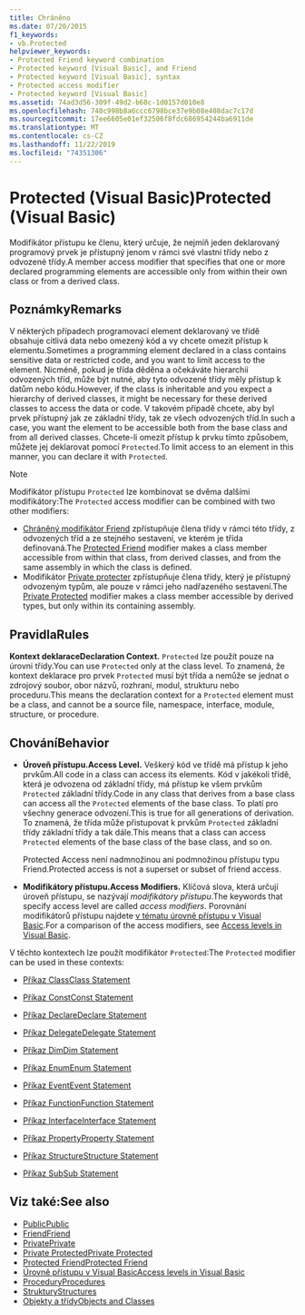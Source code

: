 ```yaml
---
title: Chráněno
ms.date: 07/20/2015
f1_keywords:
- vb.Protected
helpviewer_keywords:
- Protected Friend keyword combination
- Protected keyword [Visual Basic], and Friend
- Protected keyword [Visual Basic], syntax
- Protected access modifier
- Protected keyword [Visual Basic]
ms.assetid: 74ad3d56-309f-49d2-b60c-1d0157d010e8
ms.openlocfilehash: 740c998b8a6ccc6798bce37e9b08e408dac7c17d
ms.sourcegitcommit: 17ee6605e01ef32506f8fdc686954244ba6911de
ms.translationtype: MT
ms.contentlocale: cs-CZ
ms.lasthandoff: 11/22/2019
ms.locfileid: "74351306"
---
```

# <a name="protected-visual-basic"></a><span data-ttu-id="b9ef1-102">Protected (Visual Basic)</span><span class="sxs-lookup"><span data-stu-id="b9ef1-102">Protected (Visual Basic)</span></span>

<span data-ttu-id="b9ef1-103">Modifikátor přístupu ke členu, který určuje, že nejmíň jeden deklarovaný programový prvek je přístupný jenom v rámci své vlastní třídy nebo z odvozené třídy.</span><span class="sxs-lookup"><span data-stu-id="b9ef1-103">A member access modifier that specifies that one or more declared programming elements are accessible only from within their own class or from a derived class.</span></span>

## <a name="remarks"></a><span data-ttu-id="b9ef1-104">Poznámky</span><span class="sxs-lookup"><span data-stu-id="b9ef1-104">Remarks</span></span>

<span data-ttu-id="b9ef1-105">V některých případech programovací element deklarovaný ve třídě obsahuje citlivá data nebo omezený kód a vy chcete omezit přístup k elementu.</span><span class="sxs-lookup"><span data-stu-id="b9ef1-105">Sometimes a programming element declared in a class contains sensitive data or restricted code, and you want to limit access to the element.</span></span> <span data-ttu-id="b9ef1-106">Nicméně, pokud je třída děděna a očekáváte hierarchii odvozených tříd, může být nutné, aby tyto odvozené třídy měly přístup k datům nebo kódu.</span><span class="sxs-lookup"><span data-stu-id="b9ef1-106">However, if the class is inheritable and you expect a hierarchy of derived classes, it might be necessary for these derived classes to access the data or code.</span></span> <span data-ttu-id="b9ef1-107">V takovém případě chcete, aby byl prvek přístupný jak ze základní třídy, tak ze všech odvozených tříd.</span><span class="sxs-lookup"><span data-stu-id="b9ef1-107">In such a case, you want the element to be accessible both from the base class and from all derived classes.</span></span> <span data-ttu-id="b9ef1-108">Chcete-li omezit přístup k prvku tímto způsobem, můžete jej deklarovat pomocí `Protected`.</span><span class="sxs-lookup"><span data-stu-id="b9ef1-108">To limit access to an element in this manner, you can declare it with `Protected`.</span></span>

> [!NOTE]
> <span data-ttu-id="b9ef1-109">Modifikátor přístupu `Protected` lze kombinovat se dvěma dalšími modifikátory:</span><span class="sxs-lookup"><span data-stu-id="b9ef1-109">The `Protected` access modifier can be combined with two other modifiers:</span></span>
>
> - <span data-ttu-id="b9ef1-110">[Chráněný modifikátor Friend](protected-friend.md) zpřístupňuje člena třídy v rámci této třídy, z odvozených tříd a ze stejného sestavení, ve kterém je třída definovaná.</span><span class="sxs-lookup"><span data-stu-id="b9ef1-110">The [Protected Friend](protected-friend.md) modifier makes a class member accessible from within that class, from derived classes, and from the same assembly in which the class is defined.</span></span>
> - <span data-ttu-id="b9ef1-111">Modifikátor [Private protecter](private-protected.md) zpřístupňuje člena třídy, který je přístupný odvozeným typům, ale pouze v rámci jeho nadřazeného sestavení.</span><span class="sxs-lookup"><span data-stu-id="b9ef1-111">The [Private Protected](private-protected.md) modifier makes a class member accessible by derived types, but only within its containing assembly.</span></span>

## <a name="rules"></a><span data-ttu-id="b9ef1-112">Pravidla</span><span class="sxs-lookup"><span data-stu-id="b9ef1-112">Rules</span></span>

<span data-ttu-id="b9ef1-113">**Kontext deklarace**</span><span class="sxs-lookup"><span data-stu-id="b9ef1-113">**Declaration Context.**</span></span> <span data-ttu-id="b9ef1-114">`Protected` lze použít pouze na úrovni třídy.</span><span class="sxs-lookup"><span data-stu-id="b9ef1-114">You can use `Protected` only at the class level.</span></span> <span data-ttu-id="b9ef1-115">To znamená, že kontext deklarace pro prvek `Protected` musí být třída a nemůže se jednat o zdrojový soubor, obor názvů, rozhraní, modul, strukturu nebo proceduru.</span><span class="sxs-lookup"><span data-stu-id="b9ef1-115">This means the declaration context for a `Protected` element must be a class, and cannot be a source file, namespace, interface, module, structure, or procedure.</span></span>

## <a name="behavior"></a><span data-ttu-id="b9ef1-116">Chování</span><span class="sxs-lookup"><span data-stu-id="b9ef1-116">Behavior</span></span>

- <span data-ttu-id="b9ef1-117">**Úroveň přístupu.**</span><span class="sxs-lookup"><span data-stu-id="b9ef1-117">**Access Level.**</span></span> <span data-ttu-id="b9ef1-118">Veškerý kód ve třídě má přístup k jeho prvkům.</span><span class="sxs-lookup"><span data-stu-id="b9ef1-118">All code in a class can access its elements.</span></span> <span data-ttu-id="b9ef1-119">Kód v jakékoli třídě, která je odvozena od základní třídy, má přístup ke všem prvkům `Protected` základní třídy.</span><span class="sxs-lookup"><span data-stu-id="b9ef1-119">Code in any class that derives from a base class can access all the `Protected` elements of the base class.</span></span> <span data-ttu-id="b9ef1-120">To platí pro všechny generace odvození.</span><span class="sxs-lookup"><span data-stu-id="b9ef1-120">This is true for all generations of derivation.</span></span> <span data-ttu-id="b9ef1-121">To znamená, že třída může přistupovat k prvkům `Protected` základní třídy základní třídy a tak dále.</span><span class="sxs-lookup"><span data-stu-id="b9ef1-121">This means that a class can access `Protected` elements of the base class of the base class, and so on.</span></span>

     <span data-ttu-id="b9ef1-122">Protected Access není nadmnožinou ani podmnožinou přístupu typu Friend.</span><span class="sxs-lookup"><span data-stu-id="b9ef1-122">Protected access is not a superset or subset of friend access.</span></span>

- <span data-ttu-id="b9ef1-123">**Modifikátory přístupu.**</span><span class="sxs-lookup"><span data-stu-id="b9ef1-123">**Access Modifiers.**</span></span> <span data-ttu-id="b9ef1-124">Klíčová slova, která určují úroveň přístupu, se nazývají *modifikátory přístupu*.</span><span class="sxs-lookup"><span data-stu-id="b9ef1-124">The keywords that specify access level are called *access modifiers*.</span></span> <span data-ttu-id="b9ef1-125">Porovnání modifikátorů přístupu najdete [v tématu úrovně přístupu v Visual Basic](../../../visual-basic/programming-guide/language-features/declared-elements/access-levels.md).</span><span class="sxs-lookup"><span data-stu-id="b9ef1-125">For a comparison of the access modifiers, see [Access levels in Visual Basic](../../../visual-basic/programming-guide/language-features/declared-elements/access-levels.md).</span></span>

<span data-ttu-id="b9ef1-126">V těchto kontextech lze použít modifikátor `Protected`:</span><span class="sxs-lookup"><span data-stu-id="b9ef1-126">The `Protected` modifier can be used in these contexts:</span></span>

- [<span data-ttu-id="b9ef1-127">Příkaz Class</span><span class="sxs-lookup"><span data-stu-id="b9ef1-127">Class Statement</span></span>](../../../visual-basic/language-reference/statements/class-statement.md)

- [<span data-ttu-id="b9ef1-128">Příkaz Const</span><span class="sxs-lookup"><span data-stu-id="b9ef1-128">Const Statement</span></span>](../../../visual-basic/language-reference/statements/const-statement.md)

- [<span data-ttu-id="b9ef1-129">Příkaz Declare</span><span class="sxs-lookup"><span data-stu-id="b9ef1-129">Declare Statement</span></span>](../../../visual-basic/language-reference/statements/declare-statement.md)

- [<span data-ttu-id="b9ef1-130">Příkaz Delegate</span><span class="sxs-lookup"><span data-stu-id="b9ef1-130">Delegate Statement</span></span>](../../../visual-basic/language-reference/statements/delegate-statement.md)

- [<span data-ttu-id="b9ef1-131">Příkaz Dim</span><span class="sxs-lookup"><span data-stu-id="b9ef1-131">Dim Statement</span></span>](../../../visual-basic/language-reference/statements/dim-statement.md)

- [<span data-ttu-id="b9ef1-132">Příkaz Enum</span><span class="sxs-lookup"><span data-stu-id="b9ef1-132">Enum Statement</span></span>](../../../visual-basic/language-reference/statements/enum-statement.md)

- [<span data-ttu-id="b9ef1-133">Příkaz Event</span><span class="sxs-lookup"><span data-stu-id="b9ef1-133">Event Statement</span></span>](../../../visual-basic/language-reference/statements/event-statement.md)

- [<span data-ttu-id="b9ef1-134">Příkaz Function</span><span class="sxs-lookup"><span data-stu-id="b9ef1-134">Function Statement</span></span>](../../../visual-basic/language-reference/statements/function-statement.md)

- [<span data-ttu-id="b9ef1-135">Příkaz Interface</span><span class="sxs-lookup"><span data-stu-id="b9ef1-135">Interface Statement</span></span>](../../../visual-basic/language-reference/statements/interface-statement.md)

- [<span data-ttu-id="b9ef1-136">Příkaz Property</span><span class="sxs-lookup"><span data-stu-id="b9ef1-136">Property Statement</span></span>](../../../visual-basic/language-reference/statements/property-statement.md)

- [<span data-ttu-id="b9ef1-137">Příkaz Structure</span><span class="sxs-lookup"><span data-stu-id="b9ef1-137">Structure Statement</span></span>](../../../visual-basic/language-reference/statements/structure-statement.md)

- [<span data-ttu-id="b9ef1-138">Příkaz Sub</span><span class="sxs-lookup"><span data-stu-id="b9ef1-138">Sub Statement</span></span>](../../../visual-basic/language-reference/statements/sub-statement.md)

## <a name="see-also"></a><span data-ttu-id="b9ef1-139">Viz také:</span><span class="sxs-lookup"><span data-stu-id="b9ef1-139">See also</span></span>

- [<span data-ttu-id="b9ef1-140">Public</span><span class="sxs-lookup"><span data-stu-id="b9ef1-140">Public</span></span>](../../../visual-basic/language-reference/modifiers/public.md)
- [<span data-ttu-id="b9ef1-141">Friend</span><span class="sxs-lookup"><span data-stu-id="b9ef1-141">Friend</span></span>](../../../visual-basic/language-reference/modifiers/friend.md)
- [<span data-ttu-id="b9ef1-142">Private</span><span class="sxs-lookup"><span data-stu-id="b9ef1-142">Private</span></span>](../../../visual-basic/language-reference/modifiers/private.md)
- [<span data-ttu-id="b9ef1-143">Private Protected</span><span class="sxs-lookup"><span data-stu-id="b9ef1-143">Private Protected</span></span>](private-protected.md)
- [<span data-ttu-id="b9ef1-144">Protected Friend</span><span class="sxs-lookup"><span data-stu-id="b9ef1-144">Protected Friend</span></span>](protected-friend.md)
- [<span data-ttu-id="b9ef1-145">Úrovně přístupu v Visual Basic</span><span class="sxs-lookup"><span data-stu-id="b9ef1-145">Access levels in Visual Basic</span></span>](../../../visual-basic/programming-guide/language-features/declared-elements/access-levels.md)
- [<span data-ttu-id="b9ef1-146">Procedury</span><span class="sxs-lookup"><span data-stu-id="b9ef1-146">Procedures</span></span>](../../../visual-basic/programming-guide/language-features/procedures/index.md)
- [<span data-ttu-id="b9ef1-147">Struktury</span><span class="sxs-lookup"><span data-stu-id="b9ef1-147">Structures</span></span>](../../../visual-basic/programming-guide/language-features/data-types/structures.md)
- [<span data-ttu-id="b9ef1-148">Objekty a třídy</span><span class="sxs-lookup"><span data-stu-id="b9ef1-148">Objects and Classes</span></span>](../../../visual-basic/programming-guide/language-features/objects-and-classes/index.md)
